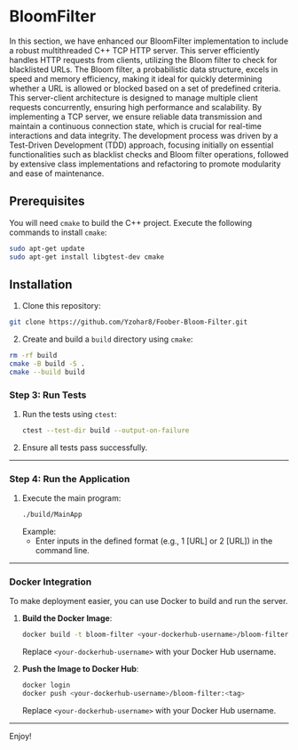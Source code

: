 # BloomFilter
In this section, we have enhanced our BloomFilter implementation to include a robust multithreaded C++ TCP HTTP server. This server efficiently handles HTTP requests from clients, utilizing the Bloom filter to check for blacklisted URLs. The Bloom filter, a probabilistic data structure, excels in speed and memory efficiency, making it ideal for quickly determining whether a URL is allowed or blocked based on a set of predefined criteria. This server-client architecture is designed to manage multiple client requests concurrently, ensuring high performance and scalability. By implementing a TCP server, we ensure reliable data transmission and maintain a continuous connection state, which is crucial for real-time interactions and data integrity. The development process was driven by a Test-Driven Development (TDD) approach, focusing initially on essential functionalities such as blacklist checks and Bloom filter operations, followed by extensive class implementations and refactoring to promote modularity and ease of maintenance.

## Prerequisites
You will need `cmake` to build the C++ project. Execute the following commands to install `cmake`:

```sh
sudo apt-get update
sudo apt-get install libgtest-dev cmake
```

## Installation
1. Clone this repository:
```sh
git clone https://github.com/Yzohar8/Foober-Bloom-Filter.git
```
2. Create and build a `build` directory using `cmake`:
```sh
rm -rf build
cmake -B build -S .
cmake --build build
```
### Step 3: Run Tests

1. Run the tests using `ctest`:
   ```bash
   ctest --test-dir build --output-on-failure
   ```

2. Ensure all tests pass successfully.
---

### Step 4: Run the Application

1. Execute the main program:
   ```bash
   ./build/MainApp
   ```
   Example:
   - Enter inputs in the defined format (e.g., 1 [URL] or 2 [URL]) in the command line.

---


### Docker Integration

To make deployment easier, you can use Docker to build and run the server.

1. **Build the Docker Image**:
   ```bash
   docker build -t bloom-filter <your-dockerhub-username>/bloom-filter:<tag> .
   ```
   Replace `<your-dockerhub-username>` with your Docker Hub username.

2. **Push the Image to Docker Hub**:
   ```bash
   docker login
   docker push <your-dockerhub-username>/bloom-filter:<tag>
   ```
   Replace `<your-dockerhub-username>` with your Docker Hub username.

---

Enjoy!

